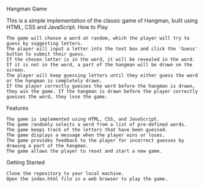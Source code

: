 Hangman Game

This is a simple implementation of the classic game of Hangman, built using HTML, CSS and JavaScript.
How to Play

    The game will choose a word at random, which the player will try to guess by suggesting letters.
    The player will input a letter into the text box and click the 'Guess' button to submit their guess.
    If the chosen letter is in the word, it will be revealed in the word. If it is not in the word, a part of the hangman will be drawn on the screen.
    The player will keep guessing letters until they either guess the word or the hangman is completely drawn.
    If the player correctly guesses the word before the hangman is drawn, they win the game. If the hangman is drawn before the player correctly guesses the word, they lose the game.

Features

    The game is implemented using HTML, CSS, and JavaScript.
    The game randomly selects a word from a list of pre-defined words.
    The game keeps track of the letters that have been guessed.
    The game displays a message when the player wins or loses.
    The game provides feedback to the player for incorrect guesses by drawing a part of the hangman.
    The game allows the player to reset and start a new game.

Getting Started

    Clone the repository to your local machine.
    Open the index.html file in a web browser to play the game.
